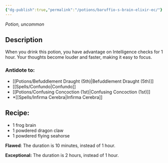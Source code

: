 ```yaml
---
{"dg-publish":true,"permalink":"/potions/baruffio-s-brain-elixir-ec/"}
---
```


*Potion, uncommon* 

## Description

When you drink this potion, you have advantage on Intelligence checks for 1 hour. Your thoughts become louder and faster, making it easy to focus.

### Antidote to: 
- [[Potions/Befuddlement Draught (5th)\|Befuddlement Draught (5th)]]
- [[Spells/Confundo\|Confundo]]
- [[Potions/Confusing Concoction (1st)\|Confusing Concoction (1st)]]
- *[[Spells/Infirma Cerebra\|Infirma Cerebra]]

## Recipe:

- 1 frog brain
- 1 powdered dragon claw
- 1 powdered flying seahorse

**Flawed**:
The duration is 10 minutes, instead of 1 hour.

**Exceptional:** 
The duration is 2 hours, instead of 1 hour.
